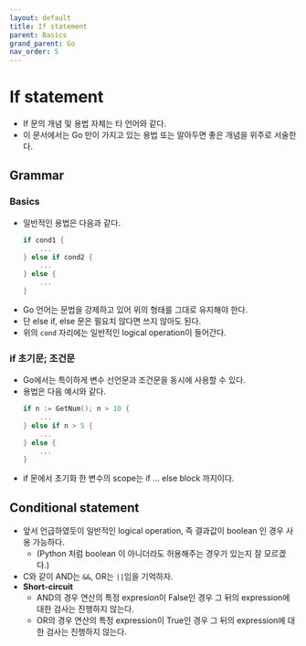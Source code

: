 ```yaml
---
layout: default
title: If statement
parent: Basics
grand_parent: Go
nav_order: 5
---
```

# If statement
* If 문의 개념 및 용법 자체는 타 언어와 같다.
* 이 문서에서는 Go 만이 가지고 있는 용법 또는 알아두면 좋은 개념을 위주로 서술한다.

## Grammar
### Basics
* 일반적인 용법은 다음과 같다.
    ```go
    if cond1 {
        ...
    } else if cond2 {
        ...
    } else {
        ...
    }
    ```
* Go 언어는 문법을 강제하고 있어 위의 형태를 그대로 유지해야 한다.
* 단 else if, else 문은 필요치 않다면 쓰지 않아도 된다.
* 위의 `cond` 자리에는 일반적인 logical operation이 들어간다.

### if 초기문; 조건문
* Go에서는 특이하게 변수 선언문과 조건문을 동시에 사용할 수 있다.
* 용법은 다음 예시와 같다.
    ```go
    if n := GetNum(); n > 10 {
        ...
    } else if n > 5 {
        ...
    } else {
        ...
    }
    ```
* if 문에서 초기화 한 변수의 scope는 if ... else block 까지이다.

## Conditional statement
* 앞서 언급하였듯이 일반적인 logical operation, 즉 결과값이 boolean 인 경우 사용 가능하다.
  * (Python 처럼 boolean 이 아니더라도 허용해주는 경우가 있는지 잘 모르겠다.)
* C와 같이 AND는 `&&`, OR는 `||`임을 기억하자.
* **Short-circuit**
  * AND의 경우 연산의 특정 expresion이 False인 경우 그 뒤의 expression에 대한 검사는 진행하지 않는다.
  * OR의 경우 연산의 특정 expression이 True인 경우 그 뒤의 expression에 대한 검사는 진행하지 않는다.
